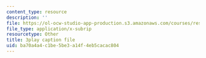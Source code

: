 ```yaml
---
content_type: resource
description: ''
file: https://ol-ocw-studio-app-production.s3.amazonaws.com/courses/res-5-0001-digital-lab-techniques-manual-spring-2007/ba70a4a4c1be5be3a14f4eb5cacac804_AcNtVgOp0bI.vtt
file_type: application/x-subrip
resourcetype: Other
title: 3play caption file
uid: ba70a4a4-c1be-5be3-a14f-4eb5cacac804
---
```

